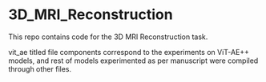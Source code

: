 # 3D_MRI_Reconstruction
This repo contains code for the 3D MRI Reconstruction task.

vit_ae titled file components correspond to the experiments on ViT-AE++ models, and rest of models experimented as per manuscript were compiled through other files.
